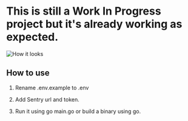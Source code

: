 # This is still a Work In Progress project but it's already working as expected.

 ![How it looks](https://user-images.githubusercontent.com/291424/70786013-98a67f80-1dc6-11ea-8e37-97ea619582d7.png)

## How to use

1. Rename .env.example to .env

2. Add Sentry url and token.

3. Run it using go main.go or build a binary using go.